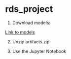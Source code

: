 # rds_project

1. Download models:

[Link to models](https://drive.google.com/file/d/1rg5m7xKXGdc3jnaI-QKLKtpwUPAmieeP/view)

2. Unzip artifacts.zip

3. Use the Jupyter Notebook
